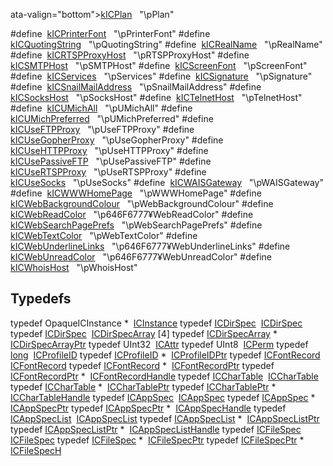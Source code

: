 ata-valign="bottom"><a href="InternetConfig_8h.md#23b582c1f60c204bf1c842945b039344" class="el">kICPlan</a>   "\pPlan"</td>
</tr>
<tr>
<td class="memItemLeft" style="text-align: right;" data-nowrap="" data-valign="top">#define </td>
<td class="memItemRight" data-valign="bottom"><a href="InternetConfig_8h.md#229cee27ece10f7485900ab915e0eb03" class="el">kICPrinterFont</a>   "\pPrinterFont"</td>
</tr>
<tr>
<td class="memItemLeft" style="text-align: right;" data-nowrap="" data-valign="top">#define </td>
<td class="memItemRight" data-valign="bottom"><a href="InternetConfig_8h.md#ee16990d3e2464e9a59a99f70b759b84" class="el">kICQuotingString</a>   "\pQuotingString"</td>
</tr>
<tr>
<td class="memItemLeft" style="text-align: right;" data-nowrap="" data-valign="top">#define </td>
<td class="memItemRight" data-valign="bottom"><a href="InternetConfig_8h.md#d25892087f37b4438d3e9a354457ba33" class="el">kICRealName</a>   "\pRealName"</td>
</tr>
<tr>
<td class="memItemLeft" style="text-align: right;" data-nowrap="" data-valign="top">#define </td>
<td class="memItemRight" data-valign="bottom"><a href="InternetConfig_8h.md#713860ab0b982c152cbb9a543c4532fc" class="el">kICRTSPProxyHost</a>   "\pRTSPProxyHost"</td>
</tr>
<tr>
<td class="memItemLeft" style="text-align: right;" data-nowrap="" data-valign="top">#define </td>
<td class="memItemRight" data-valign="bottom"><a href="InternetConfig_8h.md#a9dd96a5d02474f72d14374eff5096b9" class="el">kICSMTPHost</a>   "\pSMTPHost"</td>
</tr>
<tr>
<td class="memItemLeft" style="text-align: right;" data-nowrap="" data-valign="top">#define </td>
<td class="memItemRight" data-valign="bottom"><a href="InternetConfig_8h.md#82f0c29768123ed35ab0eb5fbcb5b060" class="el">kICScreenFont</a>   "\pScreenFont"</td>
</tr>
<tr>
<td class="memItemLeft" style="text-align: right;" data-nowrap="" data-valign="top">#define </td>
<td class="memItemRight" data-valign="bottom"><a href="InternetConfig_8h.md#f7da80885c83d82ab6bb0704a9677ec7" class="el">kICServices</a>   "\pServices"</td>
</tr>
<tr>
<td class="memItemLeft" style="text-align: right;" data-nowrap="" data-valign="top">#define </td>
<td class="memItemRight" data-valign="bottom"><a href="InternetConfig_8h.md#0b5376f2aeedd350c0d78ad78f79b1d5" class="el">kICSignature</a>   "\pSignature"</td>
</tr>
<tr>
<td class="memItemLeft" style="text-align: right;" data-nowrap="" data-valign="top">#define </td>
<td class="memItemRight" data-valign="bottom"><a href="InternetConfig_8h.md#db1a456554c34daf5a18ec3dde1cf593" class="el">kICSnailMailAddress</a>   "\pSnailMailAddress"</td>
</tr>
<tr>
<td class="memItemLeft" style="text-align: right;" data-nowrap="" data-valign="top">#define </td>
<td class="memItemRight" data-valign="bottom"><a href="InternetConfig_8h.md#21aad9c8cc96f274148e609d4c179975" class="el">kICSocksHost</a>   "\pSocksHost"</td>
</tr>
<tr>
<td class="memItemLeft" style="text-align: right;" data-nowrap="" data-valign="top">#define </td>
<td class="memItemRight" data-valign="bottom"><a href="InternetConfig_8h.md#df6a69e39fec3b130f562f5754f84570" class="el">kICTelnetHost</a>   "\pTelnetHost"</td>
</tr>
<tr>
<td class="memItemLeft" style="text-align: right;" data-nowrap="" data-valign="top">#define </td>
<td class="memItemRight" data-valign="bottom"><a href="InternetConfig_8h.md#70b37a8dba91aa978d6c0552cd41ca33" class="el">kICUMichAll</a>   "\pUMichAll"</td>
</tr>
<tr>
<td class="memItemLeft" style="text-align: right;" data-nowrap="" data-valign="top">#define </td>
<td class="memItemRight" data-valign="bottom"><a href="InternetConfig_8h.md#6daf6e22bda033eb66e74fc43f41d514" class="el">kICUMichPreferred</a>   "\pUMichPreferred"</td>
</tr>
<tr>
<td class="memItemLeft" style="text-align: right;" data-nowrap="" data-valign="top">#define </td>
<td class="memItemRight" data-valign="bottom"><a href="InternetConfig_8h.md#3f1f232191a1378caa21480dde40ebfe" class="el">kICUseFTPProxy</a>   "\pUseFTPProxy"</td>
</tr>
<tr>
<td class="memItemLeft" style="text-align: right;" data-nowrap="" data-valign="top">#define </td>
<td class="memItemRight" data-valign="bottom"><a href="InternetConfig_8h.md#2ea94b78313396923b6c526f793fa192" class="el">kICUseGopherProxy</a>   "\pUseGopherProxy"</td>
</tr>
<tr>
<td class="memItemLeft" style="text-align: right;" data-nowrap="" data-valign="top">#define </td>
<td class="memItemRight" data-valign="bottom"><a href="InternetConfig_8h.md#94b3f305aa3c7873d05cd1a86e2afcc2" class="el">kICUseHTTPProxy</a>   "\pUseHTTPProxy"</td>
</tr>
<tr>
<td class="memItemLeft" style="text-align: right;" data-nowrap="" data-valign="top">#define </td>
<td class="memItemRight" data-valign="bottom"><a href="InternetConfig_8h.md#8951fddb6a9b1cd3648706401d13857e" class="el">kICUsePassiveFTP</a>   "\pUsePassiveFTP"</td>
</tr>
<tr>
<td class="memItemLeft" style="text-align: right;" data-nowrap="" data-valign="top">#define </td>
<td class="memItemRight" data-valign="bottom"><a href="InternetConfig_8h.md#beb8b195256d4aab08630550b5af776b" class="el">kICUseRTSPProxy</a>   "\pUseRTSPProxy"</td>
</tr>
<tr>
<td class="memItemLeft" style="text-align: right;" data-nowrap="" data-valign="top">#define </td>
<td class="memItemRight" data-valign="bottom"><a href="InternetConfig_8h.md#ca97d52ca4d23915709049d8a80a6884" class="el">kICUseSocks</a>   "\pUseSocks"</td>
</tr>
<tr>
<td class="memItemLeft" style="text-align: right;" data-nowrap="" data-valign="top">#define </td>
<td class="memItemRight" data-valign="bottom"><a href="InternetConfig_8h.md#f10082a5f498e9cd9e4484125e22ef20" class="el">kICWAISGateway</a>   "\pWAISGateway"</td>
</tr>
<tr>
<td class="memItemLeft" style="text-align: right;" data-nowrap="" data-valign="top">#define </td>
<td class="memItemRight" data-valign="bottom"><a href="InternetConfig_8h.md#871067122c5c6a29ae74f848f2fde755" class="el">kICWWWHomePage</a>   "\pWWWHomePage"</td>
</tr>
<tr>
<td class="memItemLeft" style="text-align: right;" data-nowrap="" data-valign="top">#define </td>
<td class="memItemRight" data-valign="bottom"><a href="InternetConfig_8h.md#4f4275897f3ec7fc9838d0ce917cb323" class="el">kICWebBackgroundColour</a>   "\pWebBackgroundColour"</td>
</tr>
<tr>
<td class="memItemLeft" style="text-align: right;" data-nowrap="" data-valign="top">#define </td>
<td class="memItemRight" data-valign="bottom"><a href="InternetConfig_8h.md#ecdff74a3494e59156f484b4a8a89f02" class="el">kICWebReadColor</a>   "\p646F6777¥WebReadColor"</td>
</tr>
<tr>
<td class="memItemLeft" style="text-align: right;" data-nowrap="" data-valign="top">#define </td>
<td class="memItemRight" data-valign="bottom"><a href="InternetConfig_8h.md#6ff21b473f86def348fe9763426c80c6" class="el">kICWebSearchPagePrefs</a>   "\pWebSearchPagePrefs"</td>
</tr>
<tr>
<td class="memItemLeft" style="text-align: right;" data-nowrap="" data-valign="top">#define </td>
<td class="memItemRight" data-valign="bottom"><a href="InternetConfig_8h.md#5eeb2707e111f61ae01c5bb227823649" class="el">kICWebTextColor</a>   "\pWebTextColor"</td>
</tr>
<tr>
<td class="memItemLeft" style="text-align: right;" data-nowrap="" data-valign="top">#define </td>
<td class="memItemRight" data-valign="bottom"><a href="InternetConfig_8h.md#7c9cb51aac0300abbae9ecb4c9fd7d3d" class="el">kICWebUnderlineLinks</a>   "\p646F6777¥WebUnderlineLinks"</td>
</tr>
<tr>
<td class="memItemLeft" style="text-align: right;" data-nowrap="" data-valign="top">#define </td>
<td class="memItemRight" data-valign="bottom"><a href="InternetConfig_8h.md#800920d09a111c3d7772120fbf230f59" class="el">kICWebUnreadColor</a>   "\p646F6777¥WebUnreadColor"</td>
</tr>
<tr>
<td class="memItemLeft" style="text-align: right;" data-nowrap="" data-valign="top">#define </td>
<td class="memItemRight" data-valign="bottom"><a href="InternetConfig_8h.md#930b3e0a0f36685f43498a736e55b5a9" class="el">kICWhoisHost</a>   "\pWhoisHost"</td>
</tr>
<tr>
<td colspan="2"><br />
&#10;<h2 id="typedefs">Typedefs</h2></td>
</tr>
<tr>
<td class="memItemLeft" style="text-align: right;" data-nowrap="" data-valign="top">typedef OpaqueICInstance * </td>
<td class="memItemRight" data-valign="bottom"><a href="InternetConfig_8h.md#7b034292a8aa7586587499419e84e11a" class="el">ICInstance</a></td>
</tr>
<tr>
<td class="memItemLeft" style="text-align: right;" data-nowrap="" data-valign="top">typedef <a href="structICDirSpec.md" class="el">ICDirSpec</a> </td>
<td class="memItemRight" data-valign="bottom"><a href="InternetConfig_8h.md#d4af69415346af3f56896ffb3148038f" class="el">ICDirSpec</a></td>
</tr>
<tr>
<td class="memItemLeft" style="text-align: right;" data-nowrap="" data-valign="top">typedef <a href="structICDirSpec.md" class="el">ICDirSpec</a> </td>
<td class="memItemRight" data-valign="bottom"><a href="InternetConfig_8h.md#03604df8c850c2f9986f3bbc17d16f5b" class="el">ICDirSpecArray</a> [4]</td>
</tr>
<tr>
<td class="memItemLeft" style="text-align: right;" data-nowrap="" data-valign="top">typedef <a href="InternetConfig_8h.md#03604df8c850c2f9986f3bbc17d16f5b" class="el">ICDirSpecArray</a> * </td>
<td class="memItemRight" data-valign="bottom"><a href="InternetConfig_8h.md#8f3bc30db518ca1e60d89078323ed566" class="el">ICDirSpecArrayPtr</a></td>
</tr>
<tr>
<td class="memItemLeft" style="text-align: right;" data-nowrap="" data-valign="top">typedef UInt32 </td>
<td class="memItemRight" data-valign="bottom"><a href="InternetConfig_8h.md#d1b878cb2da603758c149bb047cf89de" class="el">ICAttr</a></td>
</tr>
<tr>
<td class="memItemLeft" style="text-align: right;" data-nowrap="" data-valign="top">typedef UInt8 </td>
<td class="memItemRight" data-valign="bottom"><a href="InternetConfig_8h.md#8cf3f15172c6a1b9d2704f65736dc8fe" class="el">ICPerm</a></td>
</tr>
<tr>
<td class="memItemLeft" style="text-align: right;" data-nowrap="" data-valign="top">typedef <a href="Rave_8h.md#f03dc93db7c58a69ed5c83e1fa49cf0e" class="el">long</a> </td>
<td class="memItemRight" data-valign="bottom"><a href="InternetConfig_8h.md#f0aff18710f21247be2fd560301eb4d3" class="el">ICProfileID</a></td>
</tr>
<tr>
<td class="memItemLeft" style="text-align: right;" data-nowrap="" data-valign="top">typedef <a href="InternetConfig_8h.md#f0aff18710f21247be2fd560301eb4d3" class="el">ICProfileID</a> * </td>
<td class="memItemRight" data-valign="bottom"><a href="InternetConfig_8h.md#52cdfddb64f24417c11be4d6cf9c036f" class="el">ICProfileIDPtr</a></td>
</tr>
<tr>
<td class="memItemLeft" style="text-align: right;" data-nowrap="" data-valign="top">typedef <a href="structICFontRecord.md" class="el">ICFontRecord</a> </td>
<td class="memItemRight" data-valign="bottom"><a href="InternetConfig_8h.md#f63dbb8a5d575a873f903f8392daf22b" class="el">ICFontRecord</a></td>
</tr>
<tr>
<td class="memItemLeft" style="text-align: right;" data-nowrap="" data-valign="top">typedef <a href="structICFontRecord.md" class="el">ICFontRecord</a> * </td>
<td class="memItemRight" data-valign="bottom"><a href="InternetConfig_8h.md#9b0cddc34f2ea2db7ea7aecefe7dcf32" class="el">ICFontRecordPtr</a></td>
</tr>
<tr>
<td class="memItemLeft" style="text-align: right;" data-nowrap="" data-valign="top">typedef <a href="structICFontRecord.md" class="el">ICFontRecordPtr</a> * </td>
<td class="memItemRight" data-valign="bottom"><a href="InternetConfig_8h.md#5a4b3f04ded2fc3e4d29a278167e33b8" class="el">ICFontRecordHandle</a></td>
</tr>
<tr>
<td class="memItemLeft" style="text-align: right;" data-nowrap="" data-valign="top">typedef <a href="structICCharTable.md" class="el">ICCharTable</a> </td>
<td class="memItemRight" data-valign="bottom"><a href="InternetConfig_8h.md#6bd89aeda5d76102b5aa55f8e38ab509" class="el">ICCharTable</a></td>
</tr>
<tr>
<td class="memItemLeft" style="text-align: right;" data-nowrap="" data-valign="top">typedef <a href="structICCharTable.md" class="el">ICCharTable</a> * </td>
<td class="memItemRight" data-valign="bottom"><a href="InternetConfig_8h.md#cccb734d2f59b0ec263863695b0998e5" class="el">ICCharTablePtr</a></td>
</tr>
<tr>
<td class="memItemLeft" style="text-align: right;" data-nowrap="" data-valign="top">typedef <a href="structICCharTable.md" class="el">ICCharTablePtr</a> * </td>
<td class="memItemRight" data-valign="bottom"><a href="InternetConfig_8h.md#5d364724f5a07c5e9a2116f56fb70a10" class="el">ICCharTableHandle</a></td>
</tr>
<tr>
<td class="memItemLeft" style="text-align: right;" data-nowrap="" data-valign="top">typedef <a href="structICAppSpec.md" class="el">ICAppSpec</a> </td>
<td class="memItemRight" data-valign="bottom"><a href="InternetConfig_8h.md#cda2d73b3a689c48540f12b227ae5583" class="el">ICAppSpec</a></td>
</tr>
<tr>
<td class="memItemLeft" style="text-align: right;" data-nowrap="" data-valign="top">typedef <a href="structICAppSpec.md" class="el">ICAppSpec</a> * </td>
<td class="memItemRight" data-valign="bottom"><a href="InternetConfig_8h.md#4572fea593b2367346f02b997ce960aa" class="el">ICAppSpecPtr</a></td>
</tr>
<tr>
<td class="memItemLeft" style="text-align: right;" data-nowrap="" data-valign="top">typedef <a href="structICAppSpec.md" class="el">ICAppSpecPtr</a> * </td>
<td class="memItemRight" data-valign="bottom"><a href="InternetConfig_8h.md#ecf56d34e99c450dcca85bcb6d6e9e90" class="el">ICAppSpecHandle</a></td>
</tr>
<tr>
<td class="memItemLeft" style="text-align: right;" data-nowrap="" data-valign="top">typedef <a href="structICAppSpecList.md" class="el">ICAppSpecList</a> </td>
<td class="memItemRight" data-valign="bottom"><a href="InternetConfig_8h.md#3a1e0f66c16a770f3f1da019ab57e3a1" class="el">ICAppSpecList</a></td>
</tr>
<tr>
<td class="memItemLeft" style="text-align: right;" data-nowrap="" data-valign="top">typedef <a href="structICAppSpecList.md" class="el">ICAppSpecList</a> * </td>
<td class="memItemRight" data-valign="bottom"><a href="InternetConfig_8h.md#0254c22ea4582849082b9610bb0b1db7" class="el">ICAppSpecListPtr</a></td>
</tr>
<tr>
<td class="memItemLeft" style="text-align: right;" data-nowrap="" data-valign="top">typedef <a href="structICAppSpecList.md" class="el">ICAppSpecListPtr</a> * </td>
<td class="memItemRight" data-valign="bottom"><a href="InternetConfig_8h.md#945ebc7b70abac095337eb4fcee3f53d" class="el">ICAppSpecListHandle</a></td>
</tr>
<tr>
<td class="memItemLeft" style="text-align: right;" data-nowrap="" data-valign="top">typedef <a href="structICFileSpec.md" class="el">ICFileSpec</a> </td>
<td class="memItemRight" data-valign="bottom"><a href="InternetConfig_8h.md#0afee2168da9360522187b1004c14107" class="el">ICFileSpec</a></td>
</tr>
<tr>
<td class="memItemLeft" style="text-align: right;" data-nowrap="" data-valign="top">typedef <a href="structICFileSpec.md" class="el">ICFileSpec</a> * </td>
<td class="memItemRight" data-valign="bottom"><a href="InternetConfig_8h.md#e4fa90e8a66f80a091e5e60728e291b2" class="el">ICFileSpecPtr</a></td>
</tr>
<tr>
<td class="memItemLeft" style="text-align: right;" data-nowrap="" data-valign="top">typedef <a href="structICFileSpec.md" class="el">ICFileSpecPtr</a> * </td>
<td class="memItemRight" data-valign="bottom"><a href="InternetConfig_8h.md#d4e724674a589423f492fba49da3ed76" class="el">ICFileSpecH